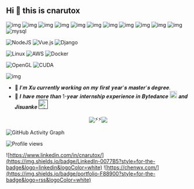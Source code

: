 ## Hi 👋 this is cnarutox

![img](https://img.shields.io/badge/Java-ED8B00?style=for-the-badge&logo=java&logoColor=white)
![img](https://img.shields.io/badge/C-00599C?style=for-the-badge&logo=c&logoColor=white)
![img](https://img.shields.io/badge/C%2B%2B-00599C?style=for-the-badge&logo=c%2B%2B&logoColor=white)
![img](https://img.shields.io/badge/python-3670A0?style=for-the-badge&logo=python&logoColor=ffdd54)
![img](https://img.shields.io/badge/JavaScript-323330?style=for-the-badge&logo=javascript&logoColor=F7DF1E)
![img](https://img.shields.io/badge/HTML5-E34F26?style=for-the-badge&logo=html5&logoColor=white)
![img](https://img.shields.io/badge/CSS3-1572B6?style=for-the-badge&logo=css3&logoColor=white)
![img](https://img.shields.io/badge/C%23-239120?style=for-the-badge&logo=c-sharp&logoColor=white)
![img](https://img.shields.io/badge/PHP-777BB4?style=for-the-badge&logo=php&logoColor=white)
![img](https://img.shields.io/badge/Go-00ADD8?style=for-the-badge&logo=go&logoColor=white)
![img](https://img.shields.io/badge/shell_script-%23121011.svg?style=for-the-badge&logo=gnu-bash&logoColor=white)
![mysql](https://img.shields.io/badge/MySQL-005C84?style=for-the-badge&logo=mysql&logoColor=white)

![NodeJS](https://img.shields.io/badge/node.js-6DA55F?style=for-the-badge&logo=node.js&logoColor=white)
![Vue.js](https://img.shields.io/badge/Vue.js-35495E?style=for-the-badge&logo=vuedotjs&logoColor=4FC08D)
![Django](https://img.shields.io/badge/django-%23092E20.svg?style=for-the-badge&logo=django&logoColor=white)

![Linux](https://img.shields.io/badge/Linux-FCC624?style=for-the-badge&logo=linux&logoColor=black)
![AWS](https://img.shields.io/badge/AWS-%23FF9900.svg?style=for-the-badge&logo=amazon-aws&logoColor=white)
![Docker](https://img.shields.io/badge/docker-%230db7ed.svg?style=for-the-badge&logo=docker&logoColor=white)

![OpenGL](https://img.shields.io/badge/OpenGL-FFFFFF?style=for-the-badge&logo=opengl)
![CUDA](https://img.shields.io/badge/CUDA-76B900?style=for-the-badge&logo=nvidia&logoColor=white)

![img](https://img.shields.io/badge/Algorithm-Data%20Structures-brightgreen)

- 🔭 𝑰’𝒎 𝑿𝒖 𝒄𝒖𝒓𝒓𝒆𝒏𝒕𝒍𝒚 𝒘𝒐𝒓𝒌𝒊𝒏𝒈 𝒐𝒏 𝒎𝒚 𝒇𝒊𝒓𝒔𝒕 𝒚𝒆𝒂𝒓'𝒔 𝒎𝒂𝒔𝒕𝒆𝒓'𝒔 𝒅𝒆𝒈𝒓𝒆𝒆.
- :office: 𝑰 𝒉𝒂𝒗𝒆 𝒎𝒐𝒓𝒆 𝒕𝒉𝒂𝒏 1-𝒚𝒆𝒂𝒓 𝒊𝒏𝒕𝒆𝒓𝒏𝒔𝒉𝒊𝒑 𝒆𝒙𝒑𝒆𝒓𝒊𝒆𝒏𝒄𝒆 𝒊𝒏 𝑩𝒚𝒕𝒆𝒅𝒂𝒏𝒄𝒆 [<img src='https://cdn.worldvectorlogo.com/logos/bytedance-1.svg' alt='github' height='20'>](https://cdn.worldvectorlogo.com/logos/bytedance-1.svg) 𝒂𝒏𝒅 𝑱𝒊𝒔𝒖𝒂𝒏𝒌𝒆 [<img src='https://www.jisuanke.com/v3/favicon.ico' alt='github' height='25'>]()

<div align="center" style="justify-content:center; align-items:center; display:-webkit-flex;"><img src="https://github-readme-stats.vercel.app/api?username=cnarutox&show_icons=true&theme=vue&include_all_commits=true&count_private=true">⚡⚡</img><img src="https://github-readme-stats.vercel.app/api/top-langs/?username=cnarutox&layout=compact&count_private=true"></img>
</div>

<!-- [![Top Langs](https://github-readme-stats.vercel.app/api/top-langs/?username=cnarutox&layout=compact&count_private=true)](https://github.com/anuraghazra/github-readme-stats) -->

<!-- ![Anurag's GitHub stats](https://github-readme-stats.vercel.app/api?username=cnarutox&show_icons=true&theme=vue&include_all_commits=true&count_private=true) -->




<!-- [<img src='https://cdn.jsdelivr.net/npm/simple-icons@3.0.1/icons/github.svg' alt='github' height='40'>](https://github.com/cnarutox)   -->

![GitHub Activity Graph](https://activity-graph.herokuapp.com/graph?username=cnarutox)  

![Profile views](https://gpvc.arturio.dev/cnarutox)  
<!-- ![visitor badge](https://visitor-badge.glitch.me/badge?page_id=cnarutox&left_text=MyPageVisitors) -->


![https://www.linkedin.com/in/cnarutox/](https://img.shields.io/badge/LinkedIn-0077B5?style=for-the-badge&logo=linkedin&logoColor=white)
![https://chenwx.com/](https://img.shields.io/badge/portfolio-F88900?style=for-the-badge&logo=rss&logoColor=white)

<!--
**cnarutox/cnarutox** is a ✨ _special_ ✨ repository because its `README.md` (this file) appears on your GitHub profile.

Here are some ideas to get you started:


- 🌱 I’m currently learning ...
- 👯 I’m looking to collaborate on ...
- 🤔 I’m looking for help with ...
- 💬 Ask me about ...
- 📫 How to reach me: ...
- 😄 Pronouns: ...
- ⚡ Fun fact: ...
-->
